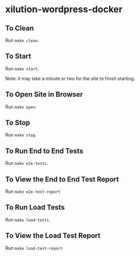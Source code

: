 # xilution-wordpress-docker

## To Clean

Run `make clean`.

## To Start

Run `make start`.

Note: it may take a minute or two for the site to finish starting.

## To Open Site in Browser

Run `make open`.

## To Stop

Run `make stop`.

## To Run End to End Tests

Run `make e2e-tests`.

## To View the End to End Test Report

Run `make e2e-test-report`

## To Run Load Tests

Run `make load-tests`.

## To View the Load Test Report

Run `make load-test-report`
